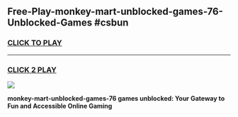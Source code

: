 
## Free-Play-monkey-mart-unblocked-games-76-Unblocked-Games #csbun
<h3>
<a href="https://news.freeplayer.one?title=monkey-mart-unblocked-games-76&ref=8M">CLICK TO PLAY</a></h3>
<hr>

<h3>
<a href="https://news.freeplayer.one?title=monkey-mart-unblocked-games-76&ref=8M">CLICK 2 PLAY</a>
  
</h3>

<a href="https://news.freeplayer.one?title=monkey-mart-unblocked-games-76&ref=8M"><img src="https://clearcache.store/games.png"></a>


**monkey-mart-unblocked-games-76 games unblocked: Your Gateway to Fun and Accessible Online Gaming**
